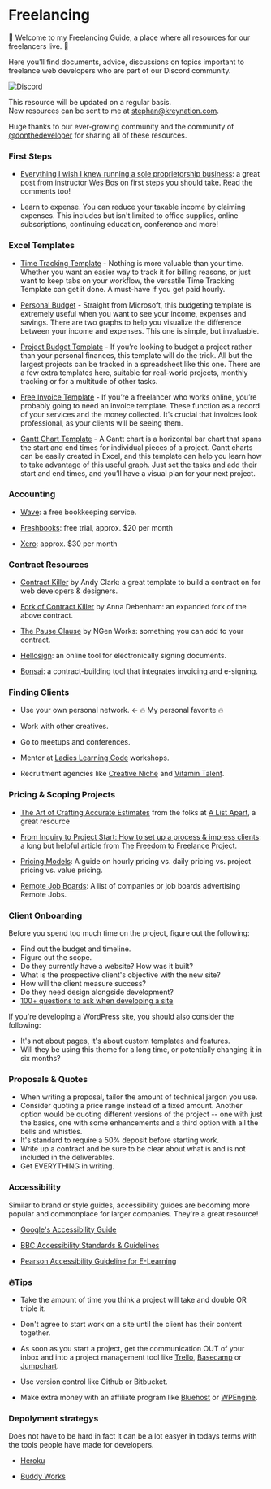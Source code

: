 # Freelancing 

👋 Welcome to my Freelancing Guide, a place where all resources for our freelancers live. 👋

Here you'll find documents, advice, discussions on topics important to freelance web developers who are part of our Discord community.

[![Discord](http://i.imgur.com/q7dA8Jx.png)](https://discord.gg/YqWEP8s)

This resource will be updated on a regular basis.    
New resources can be sent to me at [stephan@kreynation.com](mailto:stephan@kreynation.com).

Huge thanks to our ever-growing community and the community of [@donthedeveloper](https://github.com/donthedeveloper/) for sharing all of these resources.



### First Steps
* [Everything I wish I knew running a sole proprietorship business](http://wesbos.com/sole-proprietorship-ontario/): a great post from instructor [Wes Bos](http://wesbos.com/) on first steps you should take. Read the comments too!

* Learn to expense. You can reduce your taxable income by claiming expenses. This includes but isn't limited to office supplies, online subscriptions, continuing education, conference and more! 


### Excel Templates
* [Time Tracking Template](https://www.vertex42.com/ExcelTemplates/time-tracker.html) - Nothing is more valuable than your time. Whether you want an easier way to track it for billing reasons, or just want to keep tabs on your workflow, the versatile Time Tracking Template can get it done. A must-have if you get paid hourly.

* [Personal Budget](https://templates.office.com/en-us/Personal-budget-TM10000134) - Straight from Microsoft, this budgeting template is extremely useful when you want to see your income, expenses and savings. There are two graphs to help you visualize the difference between your income and expenses. This one is simple, but invaluable.

* [Project Budget Template](https://www.vertex42.com/ExcelTemplates/project-budget.html) - If you’re looking to budget a project rather than your personal finances, this template will do the trick. All but the largest projects can be tracked in a spreadsheet like this one. There are a few extra templates here, suitable for real-world projects, monthly tracking or for a multitude of other tasks.

* [Free Invoice Template](https://www.freshbooks.com/invoice-templates/graphic-design) - If you’re a freelancer who works online, you’re probably going to need an invoice template. These function as a record of your services and the money collected. It’s crucial that invoices look professional, as your clients will be seeing them.

* [Gantt Chart Template](https://www.vertex42.com/ExcelTemplates/excel-gantt-chart.html) - A Gantt chart is a horizontal bar chart that spans the start and end times for individual pieces of a project. Gantt charts can be easily created in Excel, and this template can help you learn how to take advantage of this useful graph. Just set the tasks and add their start and end times, and you’ll have a visual plan for your next project.


### Accounting 
* [Wave](https://www.waveapps.com/): a free bookkeeping service.

* [Freshbooks](https://www.freshbooks.com/): free trial, approx. $20 per month

* [Xero](https://www.xero.com/): approx. $30 per month 

### Contract Resources
* [Contract Killer](https://gist.github.com/malarkey/4031110) by Andy Clark: a great template to build a contract on for web developers & designers.

* [Fork of Contract Killer](https://gist.github.com/maban/6098135) by Anna Debenham: an expanded fork of the above contract.

* [The Pause Clause](http://ngenworks.com/business/the-pause-clause/) by NGen Works: something you can add to your contract.

* [Hellosign](https://www.hellosign.com/): an online tool for electronically signing documents.

* [Bonsai](https://www.hellobonsai.com/): a contract-building tool that integrates invoicing and e-signing.

### Finding Clients

* Use your own personal network. <- 🔥 My personal favorite 🔥

* Work with other creatives.

* Go to meetups and conferences.

* Mentor at [Ladies Learning Code](http://ladieslearningcode.com) workshops. 

* Recruitment agencies like [Creative Niche](http://www.creativeniche.com/) and [Vitamin Talent](https://vitamintalent.com/). 

### Pricing & Scoping Projects

* [The Art of Crafting Accurate Estimates](http://alistapart.com/column/creating-accurate-estimates) from the folks at [A List Apart](http://alistapart.com/), a great resource 

* [From Inquiry to Project Start: How to set up a process & impress clients](http://freelancetofreedomproject.com/freelance-process-to-save-time-impress-clients/): a long but helpful article from [The Freedom to Freelance Project](http://freelancetofreedomproject.com/).

* [Pricing Models](/docs/pricing-models.md): A guide on hourly pricing vs. daily pricing vs. project pricing vs. value pricing.

* [Remote Job Boards](/docs/job-boards.md): A list of companies or job boards advertising Remote Jobs.

### Client Onboarding

Before you spend too much time on the project, figure out the following: 

* Find out the budget and timeline.
* Figure out the scope.
* Do they currently have a website? How was it built?
* What is the prospective client's objective with the new site?
* How will the client measure success?
* Do they need design alongside development?
* [100+ questions to ask when developing a site](http://marketingland.com/100-questions-you-must-ask-when-developing-web-site-86342)

If you're developing a WordPress site, you should also consider the following:

* It's not about pages, it's about custom templates and features.
* Will they be using this theme for a long time, or potentially changing it in six months?

### Proposals & Quotes

* When writing a proposal, tailor the amount of technical jargon you use.
* Consider quoting a price range instead of a fixed amount. Another option would be quoting different versions of the project -- one with just the basics, one with some enhancements and a third option with all the bells and whistles.
* It's standard to require a 50% deposit before starting work.
* Write up a contract and be sure to be clear about what is and is not included in the deliverables.
* Get EVERYTHING in writing. 

### Accessibility

Similar to brand or style guides, accessibility guides are becoming more popular and commonplace for larger companies. They're a great resource! 

* [Google's Accessibility Guide](https://www.google.com/design/spec/usability/accessibility.html)

* [BBC Accessibility Standards & Guidelines](http://www.bbc.co.uk/guidelines/futuremedia/accessibility/)

* [Pearson Accessibility Guideline for E-Learning](http://wps.pearsoned.com/accessibility/115/29601/7577872.cw/)

### 🔥Tips

* Take the amount of time you think a project will take and double OR triple it.

* Don't agree to start work on a site until the client has their content together.

* As soon as you start a project, get the communication OUT of your inbox and into a project management tool like [Trello](https://trello.com/), [Basecamp](http://basecamp.com) or [Jumpchart](https://jumpchart.com/).

* Use version control like Github or Bitbucket.

* Make extra money with an affiliate program like [Bluehost](https://www.bluehost.com/hosting/partner) or [WPEngine](http://wpengine.com/affiliate/).

### Depolyment strategys

Does not have to be hard in fact it can be a lot easyer in todays terms with the tools people have made for developers.

* [Heroku](https://www.heroku.com/)

* [Buddy Works](https://buddy.works/)
